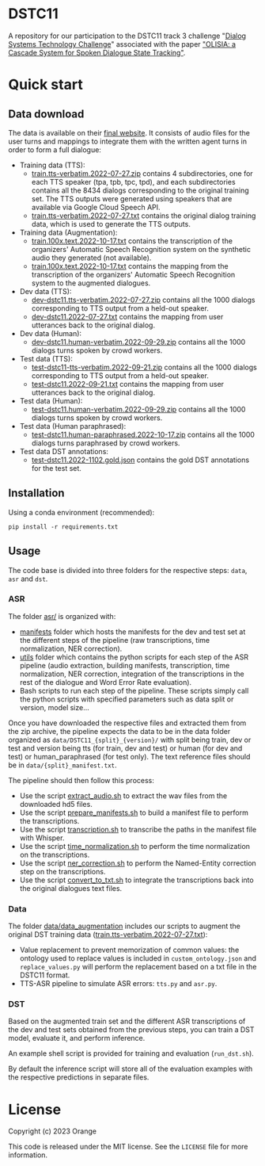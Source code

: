# DSTC11

A repository for our participation to the DSTC11 track 3 challenge "[Dialog Systems Technology Challenge](https://dstc11.dstc.community/)" associated with the paper ["OLISIA: a Cascade System for Spoken Dialogue State Tracking"](https://hal.science/hal-04072601).


# Quick start

## Data download

 The data is available on their [final website](https://storage.googleapis.com/gresearch/dstc11/dstc11_20221102a.html). It consists of audio files for the user turns and mappings to integrate them with the written agent turns in order to form a full dialogue:

- Training data (TTS):
    - [train.tts-verbatim.2022-07-27.zip](https://storage.googleapis.com/gresearch/dstc11/train.tts-verbatim.2022-07-27.zip) contains 4 subdirectories, one for each TTS speaker (tpa, tpb, tpc, tpd), and each subdirectories contains all the 8434 dialogs corresponding to the original training set. The TTS outputs were generated using speakers that are available via Google Cloud Speech API.
    - [train.tts-verbatim.2022-07-27.txt](https://storage.googleapis.com/gresearch/dstc11/train.tts-verbatim.2022-07-27.txt) contains the original dialog training data, which is used to generate the TTS outputs.
- Training data (Augmentation):
    - [train.100x.text.2022-10-17.txt](https://storage.googleapis.com/gresearch/dstc11/train.100x.text.2022-10-17.txt) contains the transcription of the organizers' Automatic Speech Recognition system on the synthetic audio they generated (not available).
    - [train.100x.text.2022-10-17.txt](https://storage.googleapis.com/gresearch/dstc11/train.100x.text.2022-10-17.txt) contains the mapping from the transcription of the organizers' Automatic Speech Recognition system to the augmented dialogues.
- Dev data (TTS):
    - [dev-dstc11.tts-verbatim.2022-07-27.zip](https://storage.googleapis.com/gresearch/dstc11/dev-dstc11.tts-verbatim.2022-07-27.zip) contains all the 1000 dialogs corresponding to TTS output from a held-out speaker.
    - [dev-dstc11.2022-07-27.txt](https://storage.googleapis.com/gresearch/dstc11/dev-dstc11.2022-07-27.txt) contains the mapping from user utterances back to the original dialog.
- Dev data (Human):
    - [dev-dstc11.human-verbatim.2022-09-29.zip](https://storage.googleapis.com/gresearch/dstc11/dev-dstc11.human-verbatim.2022-09-29.zip) contains all the 1000 dialogs turns spoken by crowd workers.
- Test data (TTS):
    - [test-dstc11-tts-verbatim.2022-09-21.zip](https://storage.googleapis.com/gresearch/dstc11/test-dstc11-tts-verbatim.2022-09-21.zip) contains all the 1000 dialogs corresponding to TTS output from a held-out speaker.
    - [test-dstc11.2022-09-21.txt](https://storage.googleapis.com/gresearch/dstc11/test-dstc11.2022-09-21.txt) contains the mapping from user utterances back to the original dialog.
- Test data (Human):
    - [test-dstc11.human-verbatim.2022-09-29.zip](https://storage.googleapis.com/gresearch/dstc11/test-dstc11.human-verbatim.2022-09-29.zip) contains all the 1000 dialogs turns spoken by crowd workers.
- Test data (Human paraphrased):
    - [test-dstc11.human-paraphrased.2022-10-17.zip](https://storage.googleapis.com/gresearch/dstc11/test-dstc11.human-paraphrased.2022-10-17.zip) contains all the 1000 dialogs turns paraphrased by crowd workers.
- Test data DST annotations:
    - [test-dstc11.2022-1102.gold.json](https://storage.googleapis.com/gresearch/dstc11/dev-dstc11.2022-1102.gold.json) contains the gold DST annotations for the test set.

## Installation

Using a conda environment (recommended):

```
pip install -r requirements.txt
```

## Usage

The code base is divided into three folders for the respective steps: `data`, `asr` and `dst`.

### ASR

The folder [asr/](asr/) is organized with:

- [manifests](asr/manifests/) folder which hosts the manifests for the dev and test set at the different steps of the pipeline (raw transcriptions, time normalization, NER correction).
- [utils](asr/utils/) folder which contains the python scripts for each step of the ASR pipeline (audio extraction, building manifests, transcription, time normalization, NER correction, integration of the transcriptions in the rest of the dialogue and Word Error Rate evaluation).
- Bash scripts to run each step of the pipeline. These scripts simply call the python scripts with specified parameters such as data split or version, model size...

Once you have downloaded the respective files and extracted them from the zip archive, the pipeline expects the data to be in the data folder organized as `data/DSTC11_{split}_{version}/` with split being train, dev or test and version being tts (for train, dev and test) or human (for dev and test) or human_paraphrased (for test only). The text reference files should be in `data/{split}_manifest.txt`.

The pipeline should then follow this process:

- Use the script [extract_audio.sh](asr/extract_audio.sh) to extract the wav files from the downloaded hd5 files.
- Use the script [prepare_manifests.sh](asr/prepare_manifests.sh) to build a manifest file to perform the transcriptions.
- Use the script [transcription.sh](asr/transcription.sh) to transcribe the paths in the manifest file with Whisper.
- Use the script [time_normalization.sh](time_normalization.sh) to perform the time normalization on the transcriptions.
- Use the script [ner_correction.sh](ner_correction.sh) to perform the Named-Entity correction step on the transcriptions.
- Use the script [convert_to_txt.sh](asr/convert_to_txt.sh) to integrate the transcriptions back into the original dialogues text files.

### Data 

The folder [data/data_augmentation](data/data_augmentation) includes our scripts to augment the original DST training data ([train.tts-verbatim.2022-07-27.txt](https://storage.googleapis.com/gresearch/dstc11/train.tts-verbatim.2022-07-27.txt)):
- Value replacement to prevent memorization of common values: the ontology used to replace values is included in `custom_ontology.json` and `replace_values.py` will perform the replacement based on a txt file in the DSTC11 format.
- TTS-ASR pipeline to simulate ASR errors: `tts.py` and `asr.py`.

### DST 

Based on the augmented train set and the different ASR transcriptions of the dev and test sets obtained from the previous steps, you can train a DST model, evaluate it, and perform inference.

An example shell script is provided for training and evaluation (`run_dst.sh`).

By default the inference script will store all of the evaluation examples with the respective predictions in separate files.

# License

Copyright (c) 2023 Orange

This code is released under the MIT license. See the `LICENSE` file for more information.
